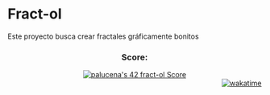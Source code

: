 # Fract-ol
Este proyecto busca crear fractales gráficamente bonitos

<div align="center">
  <h3>Score:</h3>
  <a href="https://github.com/JaeSeoKim/badge42"><img src="https://badge42.vercel.app/api/v2/clh0rcvvr004008ms8n3f7co8/project/3140032" alt="palucena's 42 fract-ol Score" /></a>
</div>

<div align="right">
    <a href="https://wakatime.com/badge/user/c4289558-efa4-4e1b-a216-c7bd4d029c40/project/d00445d7-eb7c-4030-ac1f-1f308b6f0076"><img src="https://wakatime.com/badge/user/c4289558-efa4-4e1b-a216-c7bd4d029c40/project/d00445d7-eb7c-4030-ac1f-1f308b6f0076.svg" alt="wakatime"></a>
</div>

